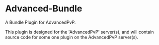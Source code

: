 Advanced-Bundle
===============

A Bundle Plugin for AdvancedPvP.

This plugin is designed for the 'AdvancedPvP' server(s), and will contain source code for some one plugin on the AdvancedPvP server(s). 
